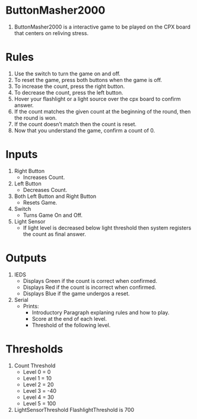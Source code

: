 # ButtonMasher2000
   1. ButtonMasher2000 is a interactive game to be played on the CPX board that centers on reliving stress.
# Rules
   1. Use the switch to turn the game on and off.  
   2. To reset the game, press both buttons when the game is off. 
   3. To increase the count, press the right button.
   4. To decrease the count, press the left button. 
   5. Hover your flashlight or a light source over the cpx board to confirm answer. 
   6. If the count matches the given count at the beginning of the round, then the round is won.
   8. If the count doesn’t match then the count is reset.
   9. Now that you understand the game, confirm a count of 0. 
# Inputs
 1. Right Button
     - Increases Count.
 2. Left Button
     - Decreases Count.
 3. Both Left Button and Right Button
     - Resets Game.
 4. Switch
     - Turns Game On and Off.
 5. Light Sensor
     - If light level is decreased below light threshold then system registers the count as final answer.
# Outputs
1. IEDS
    - Displays Green if the count is correct when confirmed.
    - Displays Red if the count is incorrect when confirmed.
    - Displays Blue if the game undergos a reset.
2. Serial
     - Prints:
        - Introductory Paragraph explaning rules and how to play.
        - Score at the end of each level.
        - Threshold of the following level.
# Thresholds
 1. Count Threshold
     - Level 0 = 0
     - Level 1 = 10
     - Level 2 = 20
     - Level 3 = -40
     - Level 4 = 30
     - Level 5 = 100
 3. LightSensorThreshold
     FlashlightThreshold is 700
